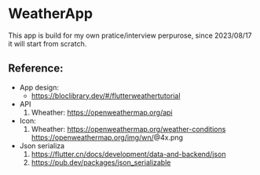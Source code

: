 # WeatherApp

This app is build for my own pratice/interview perpurose, since 2023/08/17
it will start from scratch.

## Reference:
- App design:
  - https://bloclibrary.dev/#/flutterweathertutorial
- API
   1. Wheather: https://openweathermap.org/api
- Icon: 
   1.  Wheather: https://openweathermap.org/weather-conditions
        https://openweathermap.org/img/wn/<icon-id>@4x.png
- Json serializa
   1. https://flutter.cn/docs/development/data-and-backend/json
   2. https://pub.dev/packages/json_serializable


